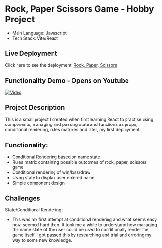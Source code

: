 # Rock, Paper Scissors Game - Hobby Project

- Main Language: Javascript
- Tech Stack: Vite/React

## Live Deployment
Click here to see the deployment: [Rock, Paper, Scissors](https://rockpaperscissors-tt4y.onrender.com/)

## Functionality Demo - Opens on Youtube
[![Video](https://img.youtube.com/vi/JbLGVsDVAZo/0.jpg)](https://www.youtube.com/watch?v=JbLGVsDVAZo)

## Project Description
This is a small project I created when first learning React to practise using components, managing and passing state and functions as props, conditional rendering, rules matrixes and later, my first deployment.

## Functionality:
- Conditional Rendering based on name state
- Rules matrix containing possible outcomes of rock, paper, scissors game
- Conditional rendering of win/loss/draw
- Using state to display user entered name
- Simple component design

## Challenges
State/Conditional Rendering:
- This was my first attempt at conditional rendering and what seems easy now, seemed hard then. It took me a while to understand how managing the name state of the user could be used to conditionally render the game itself. I got passed this by researching and trial and erroring my way to some new knowledge.
